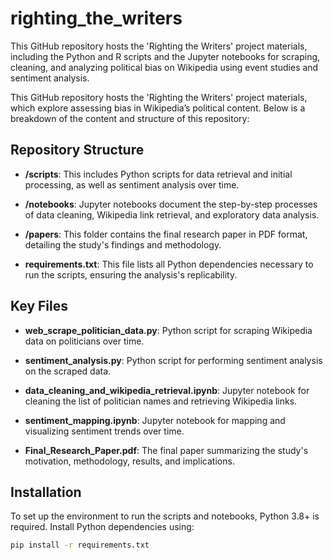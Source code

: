# righting_the_writers
This GitHub repository hosts the 'Righting the Writers' project materials, including the Python and R scripts and the Jupyter notebooks for scraping, cleaning, and analyzing political bias on Wikipedia using event studies and sentiment analysis.

This GitHub repository hosts the 'Righting the Writers' project materials, which explore assessing bias in Wikipedia’s political content. Below is a breakdown of the content and structure of this repository:

## Repository Structure

- **/scripts**: This includes Python scripts for data retrieval and initial processing, as well as sentiment analysis over time.

- **/notebooks**: Jupyter notebooks document the step-by-step processes of data cleaning, Wikipedia link retrieval, and exploratory data analysis.

- **/papers**: This folder contains the final research paper in PDF format, detailing the study's findings and methodology.

- **requirements.txt**: This file lists all Python dependencies necessary to run the scripts, ensuring the analysis's replicability.

## Key Files

- **web_scrape_politician_data.py**: Python script for scraping Wikipedia data on politicians over time.

- **sentiment_analysis.py**: Python script for performing sentiment analysis on the scraped data.

- **data_cleaning_and_wikipedia_retrieval.ipynb**: Jupyter notebook for cleaning the list of politician names and retrieving Wikipedia links.

- **sentiment_mapping.ipynb**: Jupyter notebook for mapping and visualizing sentiment trends over time.

- **Final_Research_Paper.pdf**: The final paper summarizing the study's motivation, methodology, results, and implications.

## Installation

To set up the environment to run the scripts and notebooks, Python 3.8+ is required. Install Python dependencies using:

```bash
pip install -r requirements.txt
```

